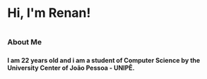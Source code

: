 <h1>Hi, I'm Renan!<h1>

<h3>About Me<h3>
<h4>I am 22 years old and i am a student of Computer Science by the University Center of João Pessoa - UNIPÊ.<h4>
